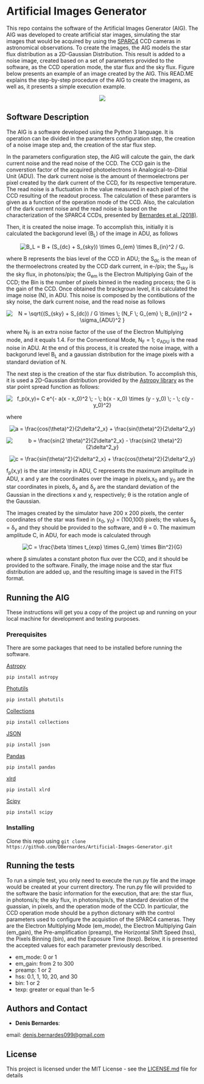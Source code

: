 # Artificial Images Generator
This repo contains the software of the Artificial Images Generator (AIG). The AIG was developed to create artificial star images, simulating the star images that would be acquired by using the [SPARC4](https://www.spiedigitallibrary.org/conference-proceedings-of-spie/8446/844626/Concept-of-SPARC4--a-simultaneous-polarimeter-and-rapid-camera/10.1117/12.924976.full?SSO=1) CCD cameras in astronomical observations. To create the images, the AIG models the star flux distribution as a 2D-Gaussian Distribution. This result is added to a noise image, created based on a set of parameters provided to the software, as the CCD operation mode, the star flux and the sky flux. Figure below presents an example of an image created by the AIG. This READ.ME explains the step-by-step procedure of the AIG to create the imagens, as well as, it presents a simple execution example.


<p align="center">
  <img src="https://github.com/DBernardes/Artificial-Images-Generator/blob/main/artificial_star.png" />
</p>


## Software Description

The AIG is a software developed using the Python 3 language. It is operation can be divided in the parameters configuration step, the creation of a noise image step and, the creation of the star flux step. 

In the parameters configuration step, the AIG will calcute the gain, the dark current noise and the read noise of the CCD. The CCD gain is the converstion factor of the acquired photoelectrons in Analogical-to-Ditial Unit (ADU). The dark current noise is the amount of thermoelectrons per pixel created by the dark current of the CCD, for its respective temperature. The read noise is a fluctuation in the value measured in each pixel of the CCD resulting of the readout process. The calculation of these paramters is given as a function of the operation mode of the CCD. Also, the calculation of the dark current noise and the read noise is based on the characterization of the SPARC4 CCDs, presented by [Bernardes et al. (2018)](https://arxiv.org/abs/1806.02191).

Then, it is created the noise image. To accomplish this, initially it is calculated the backgorund level (B<sub>L</sub>) of the image in ADU, as follows

<p align="center">
<img src="https://latex.codecogs.com/svg.latex?B_L&space;=&space;B&space;&plus;&space;(S_{dc}&space;&plus;&space;S_{sky})&space;\times&space;G_{em}&space;\times&space;B_{in}^2&space;/&space;G." title="B_L = B + (S_{dc} + S_{sky}) \times G_{em} \times B_{in}^2 / G." />
</p>

where B represents the bias level of the CCD in ADU; the S<sub>dc</sub> is the mean of the thermoelectrons created by the CCD dark current, in e-/pix; the S<sub>sky</sub> is the sky flux, in photons/pix; the G<sub>em</sub> is the Electron Multiplying Gain of the CCD; the Bin is the number of pixels binned in the reading process; the G is the gain of the CCD. Once obtained the brackgroun level, it is calculated the image noise (N), in ADU. This noise is composed by the contibutions of the sky noise, the dark current noise, and the read noise as follows

<p align="center">
<img src="https://latex.codecogs.com/svg.latex?N&space;=&space;\sqrt{(S_{sky}&space;&plus;&space;S_{dc})&space;/&space;G&space;\times&space;\;&space;(N_F&space;\;&space;G_{em}&space;\;&space;B_{in})^2&space;&plus;&space;\sigma_{ADU}^2&space;}" title="N = \sqrt{(S_{sky} + S_{dc}) / G \times \; (N_F \; G_{em} \; B_{in})^2 + \sigma_{ADU}^2 }" />
</p>

where N<sub>F</sub> is an extra noise factor of the use of the Electron Multiplying mode, and it equals 1.4. For the Conventional Mode, N<sub>F</sub> = 1; &sigma;<sub>ADU</sub> is the read noise in ADU. At the end of this process, it is created the noise image, with a backgorund level B<sub>L</sub> and a gaussian distribution for the image pixels with a standard deviation of N.

The next step is the creation of the star flux distribution. To accomplish this, it is used a 2D-Gaussian distribution provided by the [Astropy library](http://dx.doi.org/10.3847/1538-3881/aabc4f) as the star point spread function as follows:

<p align="center">
<img src="https://latex.codecogs.com/svg.latex?f_p(x,y)=&space;C&space;e^{-&space;a(x&space;-&space;x_0)^2&space;\;&space;-&space;\;&space;b(x&space;-&space;x_0)&space;\times&space;(y&space;-&space;y_0)&space;\;&space;-&space;\;&space;c(y&space;-&space;y_0)^2}" title="f_p(x,y)= C e^{- a(x - x_0)^2 \; - \; b(x - x_0) \times (y - y_0) \; - \; c(y - y_0)^2}" />  
</p>

where

<p align="center">
<img src="https://latex.codecogs.com/svg.latex?a&space;=&space;\frac{cos(\theta)^2}{2\delta^2_x}&space;&plus;&space;\frac{sin(\theta)^2}{2\delta^2_y}" title="a = \frac{cos(\theta)^2}{2\delta^2_x} + \frac{sin(\theta)^2}{2\delta^2_y}" />
</p>

<p align="center">
<img src="https://latex.codecogs.com/svg.latex?b&space;=&space;\frac{sin(2&space;\theta)^2}{2\delta^2_x}&space;-&space;\frac{sin(2&space;\theta)^2}{2\delta^2_y}" title="b = \frac{sin(2 \theta)^2}{2\delta^2_x} - \frac{sin(2 \theta)^2}{2\delta^2_y}" />
</p>

<p align="center">
<img src="https://latex.codecogs.com/svg.latex?c&space;=&space;\frac{sin(\theta)^2}{2\delta^2_x}&space;&plus;&space;\frac{cos(\theta)^2}{2\delta^2_y}" title="c = \frac{sin(\theta)^2}{2\delta^2_x} + \frac{cos(\theta)^2}{2\delta^2_y}" />
</p>


f<sub>p</sub>(x,y) is the star intensity in ADU, C represents the maximum amplitude in ADU, x and y are the coordinates over the image in pixels,x<sub>0</sub> and y<sub>0</sub> are the star coordinates in pixels, &delta;<sub>x</sub> and &delta;<sub>y</sub> are the standard deviation of the Gaussian in the directions x and y, respectively; &theta; is the rotation angle of the Gaussian.

The images created by the simulator have 200 x 200 pixels, the center coordinates of the star was fixed in (x<sub>0</sub>, y<sub>0</sub>) = (100,100) pixels; the values &delta;<sub>x</sub> = &delta;<sub>y</sub> and they should be provided to the software, and &theta; = 0. The maximum amplitude C, in ADU, for each mode is calculated through

<p align="center">
<img src="https://latex.codecogs.com/svg.latex?C&space;=&space;\frac{\beta&space;\times&space;t_{exp}&space;\times&space;G_{em}&space;\times&space;Bin^2}{G}" title="C = \frac{\beta \times t_{exp} \times G_{em} \times Bin^2}{G}" />
</p>

where &beta; simulates a constant photon flux over the CCD, and it should be provided to the software. Finally, the image noise and the star flux distribution are added up, and the resulting image is saved in the FITS format.



## Running the AIG

These instructions will get you a copy of the project up and running on your local machine for development and testing purposes. 

### Prerequisites
There are some packages that need to be installed before running the software.

[Astropy](https://www.astropy.org/)
```
pip install astropy
```
[Photutils](https://photutils.readthedocs.io/en/stable/)
```
pip install photutils
```
[Collections](https://docs.python.org/3/library/collections.html)
```
pip install collections
```
[JSON](https://www.w3schools.com/python/python_json.asp)
```
pip install json
```
[Pandas](https://pandas.pydata.org/)
```
pip install pandas
```
[xlrd](https://xlrd.readthedocs.io/en/latest/)
```
pip install xlrd
```
[Scipy](https://www.scipy.org/)
```
pip install scipy
```

### Installing
Clone this repo using ``` git clone https://github.com/DBernardes/Artificial-Images-Generator.git ```

## Running the tests

To run a simple test, you only need to execute the run.py file and the image would be created at your current directory. The run.py file will provided to the software the basic information for the execution, that are: the star flux, in photons/s; the sky flux, in photons/pix/s, the standard deviation of the guassian, in pixels, and the operation mode of the CCD. In particular, the CCD operation mode should be a python dictonary with the control parameters used to configure the acquistion of the SPARC4 cameras. They are the Electron Multiplying Mode (em_mode), the Electron Multiplying Gain (em_gain), the Pre-amplification (preamp), the Horizontal Shift Speed (hss), the Pixels Binning (bin), and the Exposure Time (texp). Below, it is presented the accepted values for each parameter previously described.

- em_mode: 0 or 1
- em_gain: from 2 to 300
- preamp: 1 or 2
- hss: 0.1, 1, 10, 20, and 30
- bin: 1 or 2
- texp: greater or equal than 1e-5

## Authors and Contact

* **Denis Bernardes**: 

email: denis.bernardes099@gmail.com 

## License

This project is licensed under the MIT License - see the [LICENSE.md](LICENSE.md) file for details
